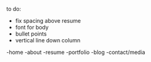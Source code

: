 to do:

- fix spacing above resume
- font for body
- bullet points
- vertical line down column

-home
-about
-resume
-portfolio
-blog
-contact/media